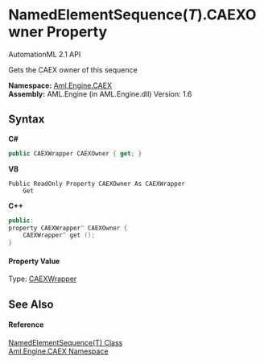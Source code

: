 # NamedElementSequence(*T*).CAEXOwner Property 
AutomationML 2.1 API 

Gets the CAEX owner of this sequence

**Namespace:**&nbsp;<a href="N_Aml_Engine_CAEX">Aml.Engine.CAEX</a><br />**Assembly:**&nbsp;AML.Engine (in AML.Engine.dll) Version: 1.6

## Syntax

**C#**<br />
``` C#
public CAEXWrapper CAEXOwner { get; }
```

**VB**<br />
``` VB
Public ReadOnly Property CAEXOwner As CAEXWrapper
	Get
```

**C++**<br />
``` C++
public:
property CAEXWrapper^ CAEXOwner {
	CAEXWrapper^ get ();
}
```


#### Property Value
Type: <a href="T_Aml_Engine_CAEX_CAEXWrapper">CAEXWrapper</a>

## See Also


#### Reference
<a href="T_Aml_Engine_CAEX_NamedElementSequence_1">NamedElementSequence(T) Class</a><br /><a href="N_Aml_Engine_CAEX">Aml.Engine.CAEX Namespace</a><br />